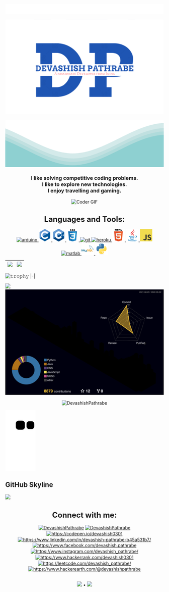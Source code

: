 <p align="center">
  <a href="#"> <img src="assets/welcome.svg"/> </a>
</p>
<p align="center">
  <img src="Logo.svg" width="10000" height="300">
</p>	
<img src="waves.svg" width="100%" height="150">

<h3 align="center">
  I like solving competitive coding problems.<br />
  I like to explore new technologies.<br />
  I enjoy travelling and gaming.<br />
</h3>


<p align="center">
<img alt="Coder GIF" height=500 width=600 src="https://thumbs.gfycat.com/EvilNextDevilfish-small.gif" />
</p>


<h3 align="center" style='margin: 32px 4px 8px; font-size: 24px;'>
  Languages and Tools:
</h3>
<p align="center" style='margin: 16px 4px 8px;'> <a href="https://www.arduino.cc/" target="_blank" rel="noreferrer"> <img src="https://cdn.worldvectorlogo.com/logos/arduino-1.svg" alt="arduino" width="40" height="40"/> </a> <a href="https://www.cprogramming.com/" target="_blank" rel="noreferrer"> <img src="https://raw.githubusercontent.com/devicons/devicon/master/icons/c/c-original.svg" alt="c" width="40" height="40"/> </a> <a href="https://www.w3schools.com/cpp/" target="_blank" rel="noreferrer"> <img src="https://raw.githubusercontent.com/devicons/devicon/master/icons/cplusplus/cplusplus-original.svg" alt="cplusplus" width="40" height="40"/> </a> <a href="https://www.w3schools.com/css/" target="_blank" rel="noreferrer"> <img src="https://raw.githubusercontent.com/devicons/devicon/master/icons/css3/css3-original-wordmark.svg" alt="css3" width="40" height="40"/> </a> <a href="https://git-scm.com/" target="_blank" rel="noreferrer"> <img src="https://www.vectorlogo.zone/logos/git-scm/git-scm-icon.svg" alt="git" width="40" height="40"/> </a> <a href="https://heroku.com" target="_blank" rel="noreferrer"> <img src="https://www.vectorlogo.zone/logos/heroku/heroku-icon.svg" alt="heroku" width="40" height="40"/> </a> <a href="https://www.w3.org/html/" target="_blank" rel="noreferrer"> <img src="https://raw.githubusercontent.com/devicons/devicon/master/icons/html5/html5-original-wordmark.svg" alt="html5" width="40" height="40"/> </a> <a href="https://www.java.com" target="_blank" rel="noreferrer"> <img src="https://raw.githubusercontent.com/devicons/devicon/master/icons/java/java-original.svg" alt="java" width="40" height="40"/> </a> <a href="https://developer.mozilla.org/en-US/docs/Web/JavaScript" target="_blank" rel="noreferrer"> <img src="https://raw.githubusercontent.com/devicons/devicon/master/icons/javascript/javascript-original.svg" alt="javascript" width="40" height="40"/> </a> <a href="https://www.mathworks.com/" target="_blank" rel="noreferrer"> <img src="https://upload.wikimedia.org/wikipedia/commons/2/21/Matlab_Logo.png" alt="matlab" width="40" height="40"/> </a> <a href="https://www.mysql.com/" target="_blank" rel="noreferrer"> <img src="https://raw.githubusercontent.com/devicons/devicon/master/icons/mysql/mysql-original-wordmark.svg" alt="mysql" width="40" height="40"/> </a> <a href="https://www.python.org" target="_blank" rel="noreferrer"> <img src="https://raw.githubusercontent.com/devicons/devicon/master/icons/python/python-original.svg" alt="python" width="40" height="40"/> </a> </p>    

|![](https://github-readme-stats.vercel.app/api?username=DevashishPathrabe&&show_icons=true&theme=merko)|![](https://github-readme-stats.vercel.app/api/top-langs/?username=DevashishPathrabe&layout=compact&theme=merko&langs_count=10)|
|-|-|

![𝚝𝚛𝚘𝚙𝚑𝚢](https://github-profile-trophy.vercel.app/?username=DevashishPathrabe&column=8&margin-w=15&margin-h=15&no-bg=true&no-frame=true&theme=juicyfresh)
|-|

![](https://activity-graph.herokuapp.com/graph?username=DevashishPathrabe&theme=chartreuse-dark)
![3D Profile](profile-3d-contrib/profile-night-rainbow.svg)
<p align="center" style='margin: 8px 4px;'>
    <img src="https://github-readme-streak-stats.herokuapp.com/?user=DevashishPathrabe&theme=merko" alt="DevashishPathrabe" />
</p>


<div>
  
  ![Snake animation](https://github.com/DevashishPathrabe/DevashishPathrabe/blob/output/github-contribution-grid-snake.svg)
 
</div>

## GitHub Skyline
<img src="Github Skyline.gif">

<h3 align="center" style='margin: 32px 4px 8px; font-size: 24px;'>
  Connect with me:
</h3>
<p align="center" style='margin: 16px 4px 8px;'>
<a href="https://twitter.com/DevashishPathr1" target="blank" rel="noreferrer"><img align="center" src="https://raw.githubusercontent.com/rahuldkjain/github-profile-readme-generator/master/src/images/icons/Social/twitter.svg" alt="DevashishPathrabe" height="30" width="30" /></a>
<a href="mailto:devashishpathrabe@gmail.com" target="blank" rel="noreferrer"><img align="center" src="https://cdn.jsdelivr.net/npm/simple-icons@v3/icons/gmail.svg" alt="DevashishPathrabe" height="30" width="30" /></a>
<a href="https://codepen.io/devashish0301" target="blank"><img align="center" src="https://raw.githubusercontent.com/rahuldkjain/github-profile-readme-generator/master/src/images/icons/Social/codepen.svg" alt="https://codepen.io/devashish0301" height="30" width="40" /></a>
<a href="https://www.linkedin.com/in/devashish-pathrabe-b45a531b7/" target="blank"><img align="center" src="https://raw.githubusercontent.com/rahuldkjain/github-profile-readme-generator/master/src/images/icons/Social/linked-in-alt.svg" alt="https://www.linkedin.com/in/devashish-pathrabe-b45a531b7/" height="30" width="40" /></a>
<a href="https://www.facebook.com/devashish.pathrabe" target="blank"><img align="center" src="https://raw.githubusercontent.com/rahuldkjain/github-profile-readme-generator/master/src/images/icons/Social/facebook.svg" alt="https://www.facebook.com/devashish.pathrabe" height="30" width="40" /></a>
<a href="https://www.instagram.com/devashish_pathrabe/" target="blank"><img align="center" src="https://raw.githubusercontent.com/rahuldkjain/github-profile-readme-generator/master/src/images/icons/Social/instagram.svg" alt="https://www.instagram.com/devashish_pathrabe/" height="30" width="40" /></a>
<a href="https://www.hackerrank.com/devashish0301" target="blank"><img align="center" src="https://raw.githubusercontent.com/rahuldkjain/github-profile-readme-generator/master/src/images/icons/Social/hackerrank.svg" alt="https://www.hackerrank.com/devashish0301" height="30" width="40" /></a>
<a href="https://leetcode.com/devashish_pathrabe/" target="blank"><img align="center" src="https://raw.githubusercontent.com/rahuldkjain/github-profile-readme-generator/master/src/images/icons/Social/leet-code.svg" alt="https://leetcode.com/devashish_pathrabe/" height="30" width="40" /></a>
<a href="https://www.hackerearth.com/@devashishpathrabe" target="blank"><img align="center" src="https://raw.githubusercontent.com/rahuldkjain/github-profile-readme-generator/master/src/images/icons/Social/hackerearth.svg" alt="https://www.hackerearth.com/@devashishpathrabe" height="30" width="40" /></a>
</p>

<p align="center">
<br>
<img src="https://komarev.com/ghpvc/?username=DevashishPathrabe&color=brightgreen"> •
<a href="https://user-badge.committers.top/india_private/DevashishPathrabe"><img src="https://user-badge.committers.top/india_private/DevashishPathrabe.svg"></a>
</p>
